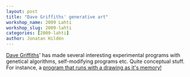 ```yaml
---
layout: post
title: "Dave Griffiths' generative art"
workshop_name: 2009 Lahti
workshop_slug: 2009-lahti
categories: [2009-lahti]
author: Jonatan Hildén
---
```

<a href="http://www.pawfal.org/dave/index.cgi?Projects">Dave Griffiths</a>' has made several interesting experimental programs with genetical algorithms, self-modifying programs etc. Quite conceptual stuff. For instance, a <a href="http://www.pawfal.org/Art/Quagmire/">program that runs with a drawing as it's memory!</a>
